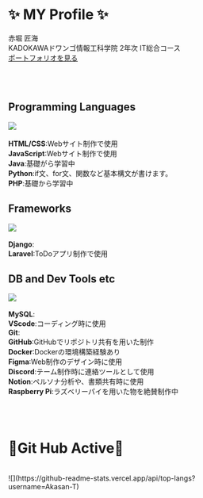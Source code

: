 # ✨ MY Profile ✨
  赤堀 匠海
  <br>
  KADOKAWAドワンゴ情報工科学院 2年次 IT総合コース
  <br>
  [ポートフォリオを見る](https://takumisportfolio.main.jp)
  
<br>
<br>


## Programming Languages
![](https://skillicons.dev/icons?i=html,css,js,java,python,php)
<br>
<br>
**HTML/CSS**:Webサイト制作で使用
<br>
**JavaScript**:Webサイト制作で使用
<br>
**Java**:基礎がら学習中
<br>
**Python**:if文、for文、関数など基本構文が書けます。
<br>
**PHP**:基礎から学習中

## Frameworks
![](https://skillicons.dev/icons?i=django,laravel)
<br>
<br>
**Django**:
<br>
**Laravel**:ToDoアプリ制作で使用



## DB and Dev Tools etc
![](https://skillicons.dev/icons?i=mysql,vscode,git,github,docker,figma,discord,notion,raspberrypi)
<br>
<br>
**MySQL**:
<br>
**VScode**:コーディング時に使用
<br>
**Git**:
<br>
**GitHub**:GitHubでリポジトリ共有を用いた制作
<br>
**Docker**:Dockerの環境構築経験あり
<br>
**Figma**:Web制作のデザイン時に使用
<br>
**Discord**:テーム制作時に連絡ツールとして使用
<br>
**Notion**:ペルソナ分析や、書類共有時に使用
<br>
**Raspberry Pi**:ラズベリーパイを用いた物を絶賛制作中

<br>
<br>

# 🏃Git Hub Active🏃
<br>
![](https://github-readme-stats.vercel.app/api/top-langs?username=Akasan-T)

<!--
**Akasan-T/Akasan-T** is a ✨ _special_ ✨ repository because its `README.md` (this file) appears on your GitHub profile.

Here are some ideas to get you started:

- 🔭 I’m currently working on ...
- 🌱 I’m currently learning ...
- 👯 I’m looking to collaborate on ...
- 🤔 I’m looking for help with ...
- 💬 Ask me about ...
- 📫 How to reach me: ...
- 😄 Pronouns: ...
- ⚡ Fun fact: ...
-->
